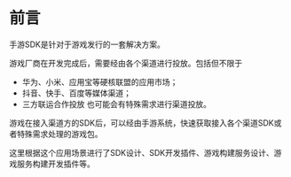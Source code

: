 # 前言

手游SDK是针对于游戏发行的一套解决方案。

游戏厂商在开发完成后，需要经由各个渠道进行投放。包括但不限于

- 华为、小米、应用宝等硬核联盟的应用市场；
- 抖音、快手、百度等媒体渠道；
- 三方联运合作投放
  也可能会有特殊需求进行渠道投放。

游戏在接入渠道方的SDK后，可以经由手游系统，快速获取接入各个渠道SDK或者特殊需求处理的游戏包。

这里根据这个应用场景进行了SDK设计、SDK开发插件、游戏构建服务设计、游戏服务构建开发插件等。
